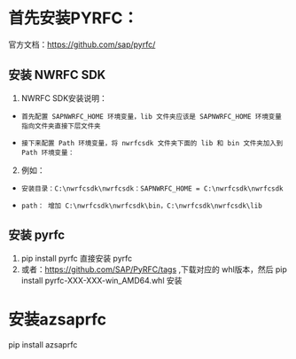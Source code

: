 
# 首先安装PYRFC：
官方文档：https://github.com/sap/pyrfc/

##  安装 NWRFC SDK 
1. NWRFC SDK安装说明：
-     首先配置 SAPNWRFC_HOME 环境变量，lib 文件夹应该是 SAPNWRFC_HOME 环境变量指向文件夹直接下层文件夹

-     接下来配置 Path 环境变量，将 nwrfcsdk 文件夹下面的 lib 和 bin 文件夹加入到 Path 环境变量：
2. 例如：
-     安装目录：C:\nwrfcsdk\nwrfcsdk：SAPNWRFC_HOME = C:\nwrfcsdk\nwrfcsdk
-     path： 增加 C:\nwrfcsdk\nwrfcsdk\bin，C:\nwrfcsdk\nwrfcsdk\lib

## 安装 pyrfc 
1. pip install pyrfc  直接安装 pyrfc
2. 或者：https://github.com/SAP/PyRFC/tags ,下载对应的 whl版本，然后  pip install pyrfc-XXX-XXX-win_AMD64.whl 安装

# 安装azsaprfc
pip install azsaprfc
